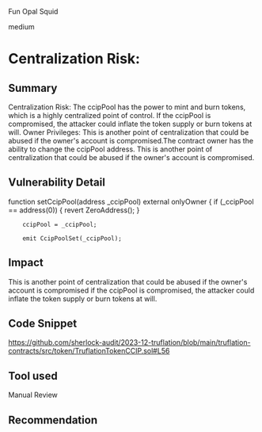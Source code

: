 Fun Opal Squid

medium

# Centralization Risk:

## Summary
Centralization Risk: The ccipPool has the power to mint and burn tokens, which is a highly centralized point of control. If the ccipPool is compromised, the attacker could inflate the token supply or burn tokens at will.
Owner Privileges: This is another point of centralization that could be abused if the owner's account is compromised.The contract owner has the ability to change the ccipPool address. This is another point of centralization that could be abused if the owner's account is compromised.
## Vulnerability Detail
function setCcipPool(address _ccipPool) external onlyOwner {
        if (_ccipPool == address(0)) {
            revert ZeroAddress();
        }

        ccipPool = _ccipPool;

        emit CcipPoolSet(_ccipPool);



## Impact
This is another point of centralization that could be abused if the owner's account is compromised
if the ccipPool is compromised, the attacker could inflate the token supply or burn tokens at will.
## Code Snippet
https://github.com/sherlock-audit/2023-12-truflation/blob/main/truflation-contracts/src/token/TruflationTokenCCIP.sol#L56
## Tool used

Manual Review

## Recommendation
